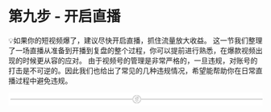 # 第九步 - 开启直播

💡如果你的短视频爆了，建议尽快开启直播，抓住流量放大收益。
这一节我们整理了一场直播从准备到开播到复盘的整个过程，你可以提前进行熟悉，在爆款视频出现的时候更从容的应对。
由于视频号的管理是非常严格的，一旦违规，对账号的打击是不可逆的。因此我们也给出了常见的几种违规情况，希望能帮助你在日常直播过程中避免违规。

![](img/17e0fea4171638e1d00971eb89f9e53d.png)